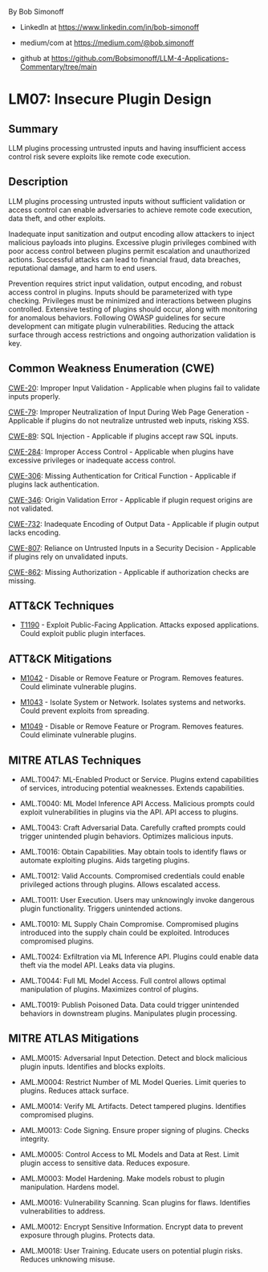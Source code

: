 By Bob Simonoff

- LinkedIn at https://www.linkedin.com/in/bob-simonoff

- medium/com at https://medium.com/@bob.simonoff

- github at https://github.com/Bobsimonoff/LLM-4-Applications-Commentary/tree/main


# LM07: Insecure Plugin Design

## Summary
LLM plugins processing untrusted inputs and having insufficient access control risk severe exploits like remote code execution.

## Description

LLM plugins processing untrusted inputs without sufficient validation or access control can enable adversaries to achieve remote code execution, data theft, and other exploits.

Inadequate input sanitization and output encoding allow attackers to inject malicious payloads into plugins. Excessive plugin privileges combined with poor access control between plugins permit escalation and unauthorized actions. Successful attacks can lead to financial fraud, data breaches, reputational damage, and harm to end users.

Prevention requires strict input validation, output encoding, and robust access control in plugins. Inputs should be parameterized with type checking. Privileges must be minimized and interactions between plugins controlled. Extensive testing of plugins should occur, along with monitoring for anomalous behaviors. Following OWASP guidelines for secure development can mitigate plugin vulnerabilities. Reducing the attack surface through access restrictions and ongoing authorization validation is key.

## Common Weakness Enumeration (CWE)

[CWE-20](https://cwe.mitre.org/data/definitions/20.html): Improper Input Validation - Applicable when plugins fail to validate inputs properly. 

[CWE-79](https://cwe.mitre.org/data/definitions/79.html): Improper Neutralization of Input During Web Page Generation - Applicable if plugins do not neutralize untrusted web inputs, risking XSS.

[CWE-89](https://cwe.mitre.org/data/definitions/89.html): SQL Injection - Applicable if plugins accept raw SQL inputs. 

[CWE-284](https://cwe.mitre.org/data/definitions/284.html): Improper Access Control - Applicable when plugins have excessive privileges or inadequate access control.

[CWE-306](https://cwe.mitre.org/data/definitions/306.html): Missing Authentication for Critical Function - Applicable if plugins lack authentication.

[CWE-346](https://cwe.mitre.org/data/definitions/346.html): Origin Validation Error - Applicable if plugin request origins are not validated. 

[CWE-732](https://cwe.mitre.org/data/definitions/732.html): Inadequate Encoding of Output Data - Applicable if plugin output lacks encoding.

[CWE-807](https://cwe.mitre.org/data/definitions/807.html): Reliance on Untrusted Inputs in a Security Decision - Applicable if plugins rely on unvalidated inputs.

[CWE-862](https://cwe.mitre.org/data/definitions/862.html): Missing Authorization - Applicable if authorization checks are missing.

## ATT&CK Techniques

- [T1190](https://attack.mitre.org/techniques/T1190/) - Exploit Public-Facing Application. Attacks exposed applications. Could exploit public plugin interfaces.

## ATT&CK Mitigations

- [M1042](https://attack.mitre.org/mitigations/M1042/) - Disable or Remove Feature or Program. Removes features. Could eliminate vulnerable plugins.

- [M1043](https://attack.mitre.org/mitigations/M1043/) - Isolate System or Network. Isolates systems and networks. Could prevent exploits from spreading. 

- [M1049](https://attack.mitre.org/mitigations/M1049/) - Disable or Remove Feature or Program. Removes features. Could eliminate vulnerable plugins.


## MITRE ATLAS Techniques

- AML.T0047: ML-Enabled Product or Service. Plugins extend capabilities of services, introducing potential weaknesses. Extends capabilities.

- AML.T0040: ML Model Inference API Access. Malicious prompts could exploit vulnerabilities in plugins via the API. API access to plugins.

- AML.T0043: Craft Adversarial Data. Carefully crafted prompts could trigger unintended plugin behaviors. Optimizes malicious inputs.

- AML.T0016: Obtain Capabilities. May obtain tools to identify flaws or automate exploiting plugins. Aids targeting plugins.

- AML.T0012: Valid Accounts. Compromised credentials could enable privileged actions through plugins. Allows escalated access.

- AML.T0011: User Execution. Users may unknowingly invoke dangerous plugin functionality. Triggers unintended actions.

- AML.T0010: ML Supply Chain Compromise. Compromised plugins introduced into the supply chain could be exploited. Introduces compromised plugins. 

- AML.T0024: Exfiltration via ML Inference API. Plugins could enable data theft via the model API. Leaks data via plugins.

- AML.T0044: Full ML Model Access. Full control allows optimal manipulation of plugins. Maximizes control of plugins.

- AML.T0019: Publish Poisoned Data. Data could trigger unintended behaviors in downstream plugins. Manipulates plugin processing.


## MITRE ATLAS Mitigations

- AML.M0015: Adversarial Input Detection. Detect and block malicious plugin inputs. Identifies and blocks exploits.

- AML.M0004: Restrict Number of ML Model Queries. Limit queries to plugins. Reduces attack surface.

- AML.M0014: Verify ML Artifacts. Detect tampered plugins. Identifies compromised plugins. 

- AML.M0013: Code Signing. Ensure proper signing of plugins. Checks integrity.

- AML.M0005: Control Access to ML Models and Data at Rest. Limit plugin access to sensitive data. Reduces exposure.

- AML.M0003: Model Hardening. Make models robust to plugin manipulation. Hardens model.

- AML.M0016: Vulnerability Scanning. Scan plugins for flaws. Identifies vulnerabilities to address.

- AML.M0012: Encrypt Sensitive Information. Encrypt data to prevent exposure through plugins. Protects data.

- AML.M0018: User Training. Educate users on potential plugin risks. Reduces unknowing misuse.

